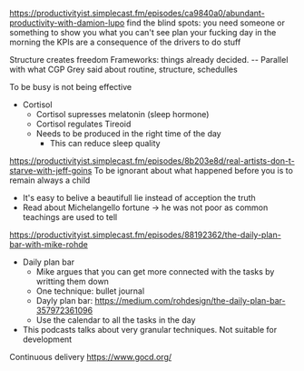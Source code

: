 https://productivityist.simplecast.fm/episodes/ca9840a0/abundant-productivity-with-damion-lupo
find the blind spots: you need someone or something to show you what you can't see
plan your fucking day in the morning
the KPIs are a consequence of the drivers to do stuff

Structure creates freedom
Frameworks: things already decided. 
 -- Parallel with what CGP Grey said about routine, structure, schedulles


 To be busy is not being effective

- Cortisol
    - Cortisol supresses melatonin (sleep hormone)
    - Cortisol regulates Tireoid
    - Needs to be produced in the right time of the day
        - This can reduce sleep quality


https://productivityist.simplecast.fm/episodes/8b203e8d/real-artists-don-t-starve-with-jeff-goins
To be ignorant about what happened before you is to remain always a child
- It's easy to belive a beautifull lie instead of acception the truth
- Read about Michelangello fortune -> he was not poor as common teachings are used to tell

https://productivityist.simplecast.fm/episodes/88192362/the-daily-plan-bar-with-mike-rohde
- Daily plan bar
    - Mike argues that you can get more connected with the tasks by writting them down
    - One technique: bullet journal
    - Dayly plan bar: https://medium.com/rohdesign/the-daily-plan-bar-357972361096
    - Use the calendar to all the tasks in the day
- This podcasts talks about very granular techniques. Not suitable for development

Continuous delivery
https://www.gocd.org/
